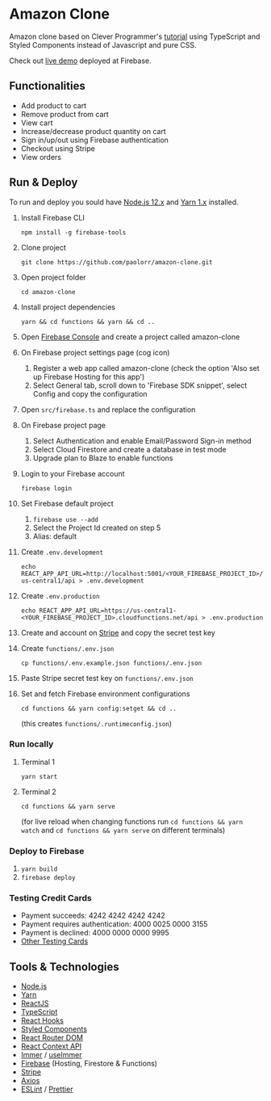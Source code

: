 # Amazon Clone

Amazon clone based on Clever Programmer's [tutorial](https://www.youtube.com/watch?v=_Z6eRoagmz4) using TypeScript and Styled Components instead of Javascript and pure CSS.

Check out [live demo](https://clone-dad00.web.app/) deployed at Firebase.

## Functionalities

- Add product to cart
- Remove product from cart
- View cart
- Increase/decrease product quantity on cart
- Sign in/up/out using Firebase authentication
- Checkout using Stripe
- View orders

## Run & Deploy

To run and deploy you sould have [Node.js 12.x](https://nodejs.org/) and [Yarn 1.x](https://classic.yarnpkg.com/) installed.

1. Install Firebase CLI

   `npm install -g firebase-tools`

2. Clone project

   `git clone https://github.com/paolorr/amazon-clone.git`

3. Open project folder

   `cd amazon-clone`

4. Install project dependencies

   `yarn && cd functions && yarn && cd ..`

5. Open [Firebase Console](https://console.firebase.google.com/) and create a project called amazon-clone
6. On Firebase project settings page (cog icon)

   1. Register a web app called amazon-clone (check the option 'Also set up Firebase Hosting for this app')
   2. Select General tab, scroll down to 'Firebase SDK snippet', select Config and copy the configuration

7. Open `src/firebase.ts` and replace the configuration
8. On Firebase project page
   1. Select Authentication and enable Email/Password Sign-in method
   2. Select Cloud Firestore and create a database in test mode
   3. Upgrade plan to Blaze to enable functions
9. Login to your Firebase account

   `firebase login`

10. Set Firebase default project
    1. `firebase use --add`
    2. Select the Project Id created on step 5
    3. Alias: default
11. Create `.env.development`

    `echo REACT_APP_API_URL=http://localhost:5001/<YOUR_FIREBASE_PROJECT_ID>/us-central1/api > .env.development`

12. Create `.env.production`

    `echo REACT_APP_API_URL=https://us-central1-<YOUR_FIREBASE_PROJECT_ID>.cloudfunctions.net/api > .env.production`

13. Create and account on [Stripe](https://stripe.com/) and copy the secret test key
14. Create `functions/.env.json`

    `cp functions/.env.example.json functions/.env.json`

15. Paste Stripe secret test key on `functions/.env.json`
16. Set and fetch Firebase environment configurations

    `cd functions && yarn config:setget && cd ..`

    (this creates `functions/.runtimeconfig.json`)

### Run locally

1. Terminal 1

   `yarn start`

2. Terminal 2

   `cd functions && yarn serve`

   (for live reload when changing functions run `cd functions && yarn watch` and `cd functions && yarn serve` on different terminals)

### Deploy to Firebase

1. `yarn build`
2. `firebase deploy`

### Testing Credit Cards

- Payment succeeds: 4242 4242 4242 4242
- Payment requires authentication: 4000 0025 0000 3155
- Payment is declined: 4000 0000 0000 9995
- [Other Testing Cards](https://stripe.com/docs/testing#cards)

## Tools & Technologies

- [Node.js](https://nodejs.org/)
- [Yarn](https://classic.yarnpkg.com/)
- [ReactJS](https://reactjs.org/)
- [TypeScript](https://www.typescriptlang.org/)
- [React Hooks](https://reactjs.org/docs/hooks-intro.html)
- [Styled Components](https://styled-components.com/)
- [React Router DOM](https://reactrouter.com/)
- [React Context API](https://reactjs.org/docs/context.html)
- [Immer](https://immerjs.github.io/immer/docs/introduction) / [useImmer](https://github.com/immerjs/use-immer)
- [Firebase](https://firebase.google.com/) (Hosting, Firestore & Functions)
- [Stripe](https://stripe.com/)
- [Axios](https://github.com/axios/axios)
- [ESLint](https://eslint.org/) / [Prettier](https://prettier.io/)
